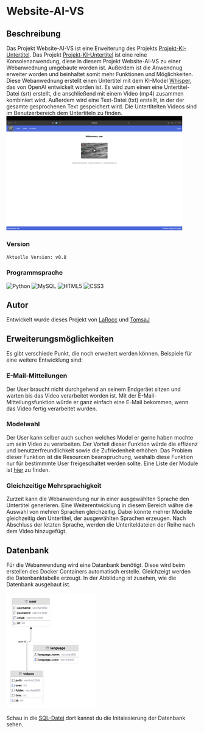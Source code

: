 # Website-AI-VS
## Beschreibung
Das Projekt Website-AI-VS ist eine Erweiterung des Projekts [Projekt-KI-Untertitel](https://github.com/TomsaJ/Projekt-KI-Untertitel). Das Projekt [Projekt-KI-Untertitel](https://github.com/TomsaJ/Projekt-KI-Untertitel) ist eine reine Konsolenanwendung, diese in diesem Projekt Website-AI-VS zu 
einer Webanwednung umgebaute worden ist. Außerdem ist die Anwendnug erweiter worden und beinhaltet somit mehr Funktionen und Möglichkeiten.
Diese Webanwednung erstellt einen Untertitel mit dem KI-Model [Whisper](https://github.com/openai/whisper), das von OpenAI entwickelt worden ist. Es wird zum einen eine Untertitel-Datei (srt) erstellt,
die anschließend mit einem Video (mp4) zusammen kombiniert wird. Außerdem wird eine Text-Datei (txt) erstellt, in der der gesamte gesprochenen Text gespeichert wird. Die Untertitelten Videos sind im Benutzerbereich dem Untertiteln zu finden. 
<br><img src= "readme/user.png" style= "width: auto; height: 300px" title="Benutzerbereich" >

### Version
    Aktuelle Version: v0.8

### Programmsprache
![Python](https://img.shields.io/badge/python-3670A0?style=for-the-badge&logo=python&logoColor=ffdd54)
![MySQL](https://img.shields.io/badge/mysql-4479A1.svg?style=for-the-badge&logo=mysql&logoColor=white)
![HTML5](https://img.shields.io/badge/html5-%23E34F26.svg?style=for-the-badge&logo=html5&logoColor=white)
![CSS3](https://img.shields.io/badge/css3-%231572B6.svg?style=for-the-badge&logo=css3&logoColor=white)

## Autor
Entwickelt wurde dieses Projekt von [LaRocc](https://www.github.com/LaRocc) und [TomsaJ](https://www.github.com/TomsaJ)

## Erweiterungsmöglichkeiten
Es gibt verschiede Punkt, die noch erweitert werden können. Beispiele für eine weitere Entwicklung sind:
### E-Mail-Mitteilungen
Der User braucht nicht durchgehend an seinem Endgeräet sitzen und warten bis das Video verarbeitet worden ist. Mit der E-Mail-Mitteilungsfunktion würde 
er ganz einfach eine E-Mail bekommen, wenn das Video fertig verarbeitet wurden.
### Modelwahl
Der User kann selber auch suchen welches Model er gerne haben mochte um sein Video zu verarbeiten.
Der Vorteil dieser Funktion würde die effizenz und benutzerfreundlichkeit sowie die Zufriedenheit erhöhen.
Das Problem dieser Funktion ist die Resourcen beanspruchung, weshalb diese Funktion nur für bestimmmte User freigeschaltet werden sollte.
Eine Liste der Module ist [hier](https://github.com/openai/whisper) zu finden.
### Gleichzeitige Mehrsprachigkeit
Zurzeit kann die Webanwendung nur in einer ausgewählten Sprache den Untertitel generieren. Eine Weiterentwicklung in diesem Bereich währe die Auswahl von mehren Sprachen gleichzeitig.
Dabei könnte mehrer Modelle gleichzeitig den Untertitel, der ausgewählten Sprachen erzeugen. Nach Abschluss der letzten Sprache, werden die Unteriteldateien der Reihe nach dem Video hinzugefügt. 

## Datenbank
Für die Webanwendung wird eine Datanbank benötigt. Diese wird beim erstellen des Docker Containers automatisch erstelle. Gleichzeigt werden die Datenbanktabelle erzeugt. In der Abblidung ist zusehen, wie die Datenbank ausgebaut ist.
<br><br><img src= "readme/db.png" style= "width: auto; height: 300px" title="Datenbankdiagramm" >
<br>

Schau in die [SQL-Datei](sql/init.sql) dort kannst du die Initalesierung der Datenbank sehen.




